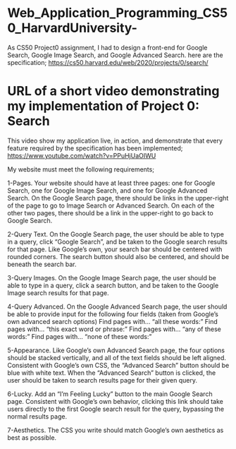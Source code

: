 # Web_Application_Programming_CS50_HarvardUniversity-

As CS50 Project0 assignment, I had to design a front-end for Google Search, Google Image Search, and Google Advanced Search.
here are the specification;
https://cs50.harvard.edu/web/2020/projects/0/search/

# URL of a short video demonstrating my implementation of Project 0: Search
This video show my application live, in action, and demonstrate that every feature required by the specification has been implemented;
https://www.youtube.com/watch?v=PPuHjUaOIWU

My website must meet the following requirements;

1-Pages. Your website should have at least three pages: one for Google Search, one for Google Image Search, and one for Google Advanced Search.
On the Google Search page, there should be links in the upper-right of the page to go to Image Search or Advanced Search. On each of the other two pages, there should be a link in the upper-right to go back to Google Search.

2-Query Text. On the Google Search page, the user should be able to type in a query, click “Google Search”, and be taken to the Google search results for that page.
Like Google’s own, your search bar should be centered with rounded corners. The search button should also be centered, and should be beneath the search bar.

3-Query Images. On the Google Image Search page, the user should be able to type in a query, click a search button, and be taken to the Google Image search results for that page.

4-Query Advanced. On the Google Advanced Search page, the user should be able to provide input for the following four fields (taken from Google’s own advanced search options)
Find pages with… “all these words:”
Find pages with… “this exact word or phrase:”
Find pages with… “any of these words:”
Find pages with… “none of these words:”

5-Appearance. Like Google’s own Advanced Search page, the four options should be stacked vertically, and all of the text fields should be left aligned.
Consistent with Google’s own CSS, the “Advanced Search” button should be blue with white text. When the “Advanced Search” button is clicked, the user should be taken to search results page for their given query.

6-Lucky. Add an “I’m Feeling Lucky” button to the main Google Search page. Consistent with Google’s own behavior, clicking this link should take users directly to the first Google search result for the query, bypassing the normal results page.

7-Aesthetics. The CSS you write should match Google’s own aesthetics as best as possible.
